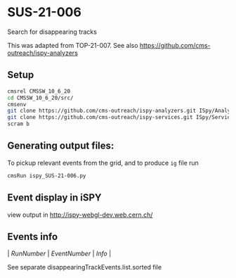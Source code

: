 # SUS-21-006

Search for disappearing tracks

This was adapted from TOP-21-007. See also https://github.com/cms-outreach/ispy-analyzers

## Setup
```bash
cmsrel CMSSW_10_6_20
cd CMSSW_10_6_20/src/
cmsenv
git clone https://github.com/cms-outreach/ispy-analyzers.git ISpy/Analyzers
git clone https://github.com/cms-outreach/ispy-services.git ISpy/Services
scram b
```

## Generating output files:

To pickup relevant events from the grid, and to produce `ig` file run
```bash
cmsRun ispy_SUS-21-006.py
```

## Event display in iSPY

view output in http://ispy-webgl-dev.web.cern.ch/


## Events info

| *RunNumber* | *EventNumber* | *Info* |

See separate disappearingTrackEvents.list.sorted file